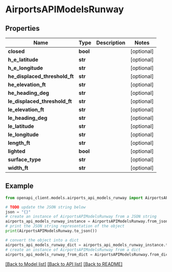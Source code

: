 # AirportsAPIModelsRunway


## Properties

Name | Type | Description | Notes
------------ | ------------- | ------------- | -------------
**closed** | **bool** |  | [optional] 
**h_e_latitude** | **str** |  | [optional] 
**h_e_longitude** | **str** |  | [optional] 
**he_displaced_threshold_ft** | **str** |  | [optional] 
**he_elevation_ft** | **str** |  | [optional] 
**he_heading_deg** | **str** |  | [optional] 
**le_displaced_threshold_ft** | **str** |  | [optional] 
**le_elevation_ft** | **str** |  | [optional] 
**le_heading_deg** | **str** |  | [optional] 
**le_latitude** | **str** |  | [optional] 
**le_longitude** | **str** |  | [optional] 
**length_ft** | **str** |  | [optional] 
**lighted** | **bool** |  | [optional] 
**surface_type** | **str** |  | [optional] 
**width_ft** | **str** |  | [optional] 

## Example

```python
from openapi_client.models.airports_api_models_runway import AirportsAPIModelsRunway

# TODO update the JSON string below
json = "{}"
# create an instance of AirportsAPIModelsRunway from a JSON string
airports_api_models_runway_instance = AirportsAPIModelsRunway.from_json(json)
# print the JSON string representation of the object
print(AirportsAPIModelsRunway.to_json())

# convert the object into a dict
airports_api_models_runway_dict = airports_api_models_runway_instance.to_dict()
# create an instance of AirportsAPIModelsRunway from a dict
airports_api_models_runway_from_dict = AirportsAPIModelsRunway.from_dict(airports_api_models_runway_dict)
```
[[Back to Model list]](../README.md#documentation-for-models) [[Back to API list]](../README.md#documentation-for-api-endpoints) [[Back to README]](../README.md)


